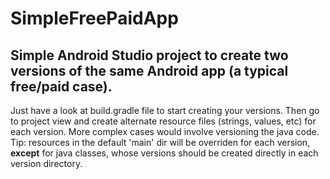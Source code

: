 # SimpleFreePaidApp

## Simple Android Studio project to create two versions of the same Android app (a typical free/paid case). 

Just have a look at build.gradle file to start creating your versions. Then go to project view and create alternate
resource files (strings, values, etc) for each version.
More complex cases would involve versioning the java code. Tip: resources in the default 'main' dir will be overriden for each
version, **except** for java classes, whose versions should be created directly in each version directory.
